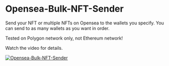# Opensea-Bulk-NFT-Sender

Send your NFT or multiple NFTs on Opensea to the wallets you specify. You can send to as many wallets as you want in order.

Tested on Polygon network only, not Ethereum network!

Watch the video for details.

[![Opensea-Bulk-NFT-Sender](https://yt-embed.herokuapp.com/embed?v=9MstD2Z4fYg)](https://www.youtube.com/watch?v=9MstD2Z4fYg"Opensea-Bulk-NFT-Sender")
